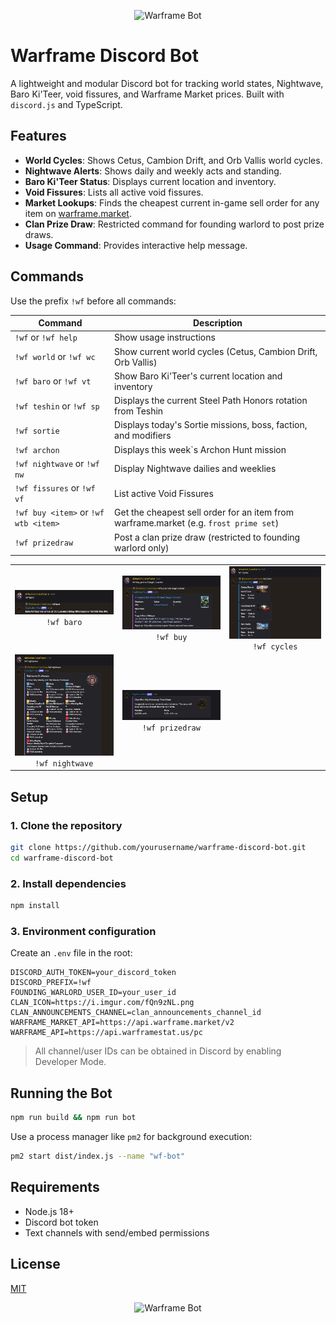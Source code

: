 <p align="center">
  <img src="https://i.imgur.com/fQn9zNL.png" alt="Warframe Bot" width="200"/>
</p>

# Warframe Discord Bot

A lightweight and modular Discord bot for tracking world states, Nightwave, Baro Ki'Teer, void fissures, and Warframe Market prices. Built with `discord.js` and TypeScript.

## Features

- **World Cycles**: Shows Cetus, Cambion Drift, and Orb Vallis world cycles.
- **Nightwave Alerts**: Shows daily and weekly acts and standing.
- **Baro Ki'Teer Status**: Displays current location and inventory.
- **Void Fissures**: Lists all active void fissures.
- **Market Lookups**: Finds the cheapest current in-game sell order for any item on [warframe.market](https://warframe.market).
- **Clan Prize Draw**: Restricted command for founding warlord to post prize draws.
- **Usage Command**: Provides interactive help message.

## Commands

Use the prefix `!wf` before all commands:

| Command                    | Description                                                                 |
|---------------------------|-----------------------------------------------------------------------------|
| `!wf` or `!wf help`        | Show usage instructions                                                     |
| `!wf world` or `!wf wc` | Show current world cycles (Cetus, Cambion Drift, Orb Vallis)                |
| `!wf baro` or `!wf vt`                 | Show Baro Ki'Teer's current location and inventory                          |
| `!wf teshin` or `!wf sp`  | Displays the current Steel Path Honors rotation from Teshin                  |
| `!wf sortie` | Displays today's Sortie missions, boss, faction, and modifiers |
| `!wf archon` | Displays this week`s Archon Hunt mission |
| `!wf nightwave` or `!wf nw`           | Display Nightwave dailies and weeklies                                      |
| `!wf fissures` or `!wf vf`            | List active Void Fissures                                                    |
| `!wf buy <item>` or `!wf wtb <item>`          | Get the cheapest sell order for an item from warframe.market (e.g. `frost prime set`) |
| `!wf prizedraw`           | Post a clan prize draw (restricted to founding warlord only)                |


<p align="center">
  <table>
    <tr>
      <td align="center"><img src="./docs/wf-baro.png" width="250"/><br/><code>!wf baro</code></td>
      <td align="center"><img src="./docs/wf-buy.png" width="250"/><br/><code>!wf buy</code></td>
      <td align="center"><img src="./docs/wf-cycles.png" width="250"/><br/><code>!wf cycles</code></td>
    </tr>
    <tr>
      <td align="center"><img src="./docs/wf-nightwave.png" width="250"/><br/><code>!wf nightwave</code></td>
      <td align="center"><img src="./docs/wf-prize.png" width="250"/><br/><code>!wf prizedraw</code></td>
      <td></td>
    </tr>
  </table>
</p>

## Setup

### 1. Clone the repository

```bash
git clone https://github.com/yourusername/warframe-discord-bot.git
cd warframe-discord-bot
````

### 2. Install dependencies

```bash
npm install
```

### 3. Environment configuration

Create an `.env` file in the root:

```env
DISCORD_AUTH_TOKEN=your_discord_token
DISCORD_PREFIX=!wf
FOUNDING_WARLORD_USER_ID=your_user_id
CLAN_ICON=https://i.imgur.com/fQn9zNL.png
CLAN_ANNOUNCEMENTS_CHANNEL=clan_announcements_channel_id
WARFRAME_MARKET_API=https://api.warframe.market/v2
WARFRAME_API=https://api.warframestat.us/pc
```

> All channel/user IDs can be obtained in Discord by enabling Developer Mode.

## Running the Bot

```bash
npm run build && npm run bot
```

Use a process manager like `pm2` for background execution:

```bash
pm2 start dist/index.js --name "wf-bot"
```

## Requirements

* Node.js 18+
* Discord bot token
* Text channels with send/embed permissions

## License

[MIT](LICENSE)

<p align="center">
  <img src="https://i.imgur.com/fQn9zNL.png" alt="Warframe Bot" width="200"/>
</p>